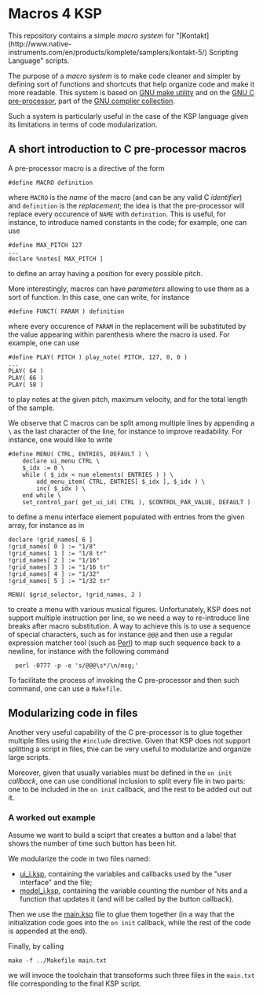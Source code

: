 # Macros 4 KSP

This repository contains a simple *macro system* for
"[Kontakt](http://www.native-
instruments.com/en/products/komplete/samplers/kontakt-5/) Scripting Language"
scripts.

The purpose of a *macro system* is to make code cleaner and simpler by defining
sort of functions and shortcuts that help organize code and make it more
readable. This system is based on [GNU make utility](http://www.gnu.org/software/make/) and on the [GNU C pre-processor](https://gcc.gnu.org/onlinedocs/cpp/), part of the [GNU complier collection](https://gcc.gnu.org/).

Such a system is particularly useful in the case of the KSP language given its
limitations in terms of code modularization.

## A short introduction to C pre-processor macros

A pre-processor macro is a directive of the form

	#define MACRO definition

where `MACRO` is the *name* of the macro (and can be any valid C *identifier*)
and `definition` is the *replacement*; the idea is that the pre-processor will
replace every occurence of `NAME` with `definition`. This is useful, for
instance, to introduce named constants in the code; for example, one can use

	#define MAX_PITCH 127
	...
	declare %notes[ MAX_PITCH ]

to define an array having a position for every possible pitch.

More interestingly, macros can have *parameters* allowing to use them as a
sort of function. In this case, one can write, for instance

	#define FUNCT( PARAM ) definition

where every occurence of `PARAM` in the replacement will be substituted by the
value appearing within parenthesis where the macro is used. For example, one
can use

	#define PLAY( PITCH ) play_note( PITCH, 127, 0, 0 )
	...
	PLAY( 64 )
	PLAY( 66 )
	PLAY( 58 )

to play notes at the given pitch, maximum velocity, and for the total length
of the sample.

We observe that C macros can be split among multiple lines by appending a `\`
as the last character of the line, for instance to improve readability. For
instance, one would like to write

	#define MENU( CTRL, ENTRIES, DEFAULT ) \
		declare ui_menu CTRL \
		$_idx := 0 \
		while ( $_idx < num_elements( ENTRIES ) ) \
			add_menu_item( CTRL, ENTRIES[ $_idx ], $_idx ) \
			inc( $_idx ) \
		end while \
		set_control_par( get_ui_id( CTRL ), $CONTROL_PAR_VALUE, DEFAULT )

to define a menu interface element populated with entries from the given
array, for instance as in

	declare !grid_names[ 6 ]
	!grid_names[ 0 ] := "1/8"
	!grid_names[ 1 ] := "1/8 tr"
	!grid_names[ 2 ] := "1/16"
	!grid_names[ 3 ] := "1/16 tr"
	!grid_names[ 4 ] := "1/32"
	!grid_names[ 5 ] := "1/32 tr"

	MENU( $grid_selector, !grid_names, 2 )

to create a menu with various musical figures. Unfortunately, KSP does not
support multiple instruction per line, so we need a way to re-introduce line
breaks after macro substitution. A way to achieve this is to use a sequence of
special characters, such as for instance `@@@` and then use a regular
expression matcher tool (such as [Perl](http://www.perl.org/)) to map such sequence back to a newline, for instance with the following command

	  perl -0777 -p -e 's/@@@\s*/\n/msg;'

To facilitate the process of invoking the C pre-processor and then such
command, one can use a `Makefile`.

## Modularizing code in files

Another very useful capability of the C pre-processor is to glue together
multiple files using the `#include` directive. Given that KSP does not support
splitting a script in files, thie can be very useful to modularize and
organize large scripts.

Moreover, given that usually variables must be defined in the `on init`
*callback*, one can use conditional inclusion to split every file in two
parts: one to be included in the `on init` callback, and the rest to be added
out out it.

### A worked out example

Assume we want to build a sciprt that creates a button and a label that shows
the number of time such button has been hit.

We modularize the code in two files named:

- [ui_i.ksp](example/ui_i.ksp), containing the variables and callbacks
  used by   the "user interface" and the file;
- [model_i.ksp](example/model_i.ksp), containing the variable counting the
  number of hits and a function that updates it (and will be called by
  the button callback).

Then we use the [main.ksp](example/main.ksp) file to glue them together (in a
way that the initialization code goes into the `on init` callback, while the
rest of the code is appended at the end).

Finally, by calling

	make -f ../Makefile main.txt

we will invoce the toolchain that transoforms such three files in the
`main.txt` file corresponding to the final KSP script.
